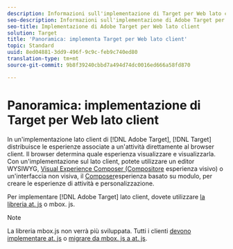 ```yaml
---
description: Informazioni sull'implementazione di Target per Web lato client.
seo-description: Informazioni sull'implementazione di Adobe Target per Web lato client.
seo-title: Implementazione di Adobe Target per Web lato client
solution: Target
title: 'Panoramica: implementa Target per Web lato client'
topic: Standard
uuid: 8ed04881-3dd9-496f-9c9c-feb9c740ed80
translation-type: tm+mt
source-git-commit: 9b8f39240cbbd7a494d74dc0016ed666a58fd870

---
```



# Panoramica: implementazione di Target per Web lato client

In un&#39;implementazione lato client di [!DNL Adobe Target], [!DNL Target] distribuisce le esperienze associate a un&#39;attività direttamente al browser client. Il browser determina quale esperienza visualizzare e visualizzarla. Con un&#39;implementazione sul lato client, potete utilizzare un editor WYSIWYG, [Visual Experience Composer (Compositore](/help/c-experiences/c-visual-experience-composer/visual-experience-composer.md) esperienza visivo) o un&#39;interfaccia non visiva, il [Composer](/help/c-experiences/form-experience-composer.md)esperienza basato su modulo, per creare le esperienze di attività e personalizzazione.

Per implementare [!DNL Adobe Target] lato client, dovete utilizzare [la libreria at. js](/help/c-implementing-target/c-implementing-target-for-client-side-web/c-how-atjs-works/how-atjs-works.md) o mbox. js.

>[!NOTE]
>
>La libreria mbox.js non verrà più sviluppata. Tutti i clienti [devono implementare at. js](/help/c-implementing-target/c-implementing-target-for-client-side-web/how-to-deployatjs/how-to-deployatjs.md) o [migrare da mbox. js a at. js](/help/c-implementing-target/c-implementing-target-for-client-side-web/t-mbox-download/c-target-atjs-implementation/target-migrate-atjs.md).
